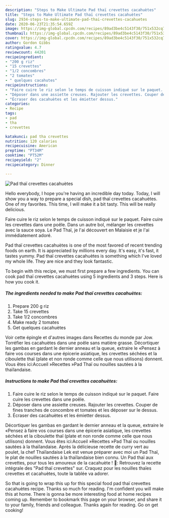```yaml
---
description: "Steps to Make Ultimate Pad thaï crevettes cacahuètes"
title: "Steps to Make Ultimate Pad thaï crevettes cacahuètes"
slug: 2934-steps-to-make-ultimate-pad-thai-crevettes-cacahuetes
date: 2020-06-23T21:35:54.659Z
image: https://img-global.cpcdn.com/recipes/89ad3be4c5143f30/751x532cq70/pad-thai-crevettes-cacahuetes-photo-principale-de-la-recette.jpg
thumbnail: https://img-global.cpcdn.com/recipes/89ad3be4c5143f30/751x532cq70/pad-thai-crevettes-cacahuetes-photo-principale-de-la-recette.jpg
cover: https://img-global.cpcdn.com/recipes/89ad3be4c5143f30/751x532cq70/pad-thai-crevettes-cacahuetes-photo-principale-de-la-recette.jpg
author: Gordon Gibbs
ratingvalue: 4.7
reviewcount: 44201
recipeingredient:
- "200 g riz"
- "15 crevettes"
- "1/2 concombres"
- "2 tomates"
- " quelques cacahutes"
recipeinstructions:
- "Faire cuire le riz selon le temps de cuisson indiqué sur le paquet. Faire cuire les crevettes dans une poêle."
- "Déposer dans une assiette creuses. Rajouter les crevettes. Couper de fines tranches de concombre et tomates et les déposer sur le dessus."
- "Écraser des cacahuètes et les émietter dessus."
categories:
- Recipe
tags:
- pad
- tha
- crevettes

katakunci: pad tha crevettes 
nutrition: 120 calories
recipecuisine: American
preptime: "PT34M"
cooktime: "PT52M"
recipeyield: "2"
recipecategory: Dinner

---
```



![Pad thaï crevettes cacahuètes](https://img-global.cpcdn.com/recipes/89ad3be4c5143f30/751x532cq70/pad-thai-crevettes-cacahuetes-photo-principale-de-la-recette.jpg)

Hello everybody, I hope you're having an incredible day today. Today, I will show you a way to prepare a special dish, pad thaï crevettes cacahuètes. One of my favorites. This time, I will make it a bit tasty. This will be really delicious.

Faire cuire le riz selon le temps de cuisson indiqué sur le paquet. Faire cuire les crevettes dans une poêle. Dans un autre bol, mélanger les crevettes avec la sauce soya. Le Pad Thaï, je l&#39;ai découvert en Malaisie et je l&#39;ai immédiatement adoré.

Pad thaï crevettes cacahuètes is one of the most favored of recent trending foods on earth. It is appreciated by millions every day. It's easy, it's fast, it tastes yummy. Pad thaï crevettes cacahuètes is something which I've loved my whole life. They are nice and they look fantastic.


To begin with this recipe, we must first prepare a few ingredients. You can cook pad thaï crevettes cacahuètes using 5 ingredients and 3 steps. Here is how you cook it.

<!--inarticleads1-->

##### The ingredients needed to make Pad thaï crevettes cacahuètes:

1. Prepare 200 g riz
1. Take 15 crevettes
1. Take 1/2 concombres
1. Make ready 2 tomates
1. Get  quelques cacahuètes


Voir cette épingle et d&#39;autres images dans Recettes du monde par Jow. Torréfier les cacahuètes dans une poêle sans matière grasse. Décortiquer les gambas en gardant le dernier anneau et la queue, extraire le «Pensez à faire vos courses dans une épicerie asiatique, les crevettes séchées et la ciboulette thaï (plate et non ronde comme celle que nous utilisons) donnent. Vous êtes ici:Accueil »Recettes »Pad Thaï ou nouilles sautées à la thaïlandaise. 

<!--inarticleads2-->

##### Instructions to make Pad thaï crevettes cacahuètes:

1. Faire cuire le riz selon le temps de cuisson indiqué sur le paquet. Faire cuire les crevettes dans une poêle.
1. Déposer dans une assiette creuses. Rajouter les crevettes. Couper de fines tranches de concombre et tomates et les déposer sur le dessus.
1. Écraser des cacahuètes et les émietter dessus.


Décortiquer les gambas en gardant le dernier anneau et la queue, extraire le «Pensez à faire vos courses dans une épicerie asiatique, les crevettes séchées et la ciboulette thaï (plate et non ronde comme celle que nous utilisons) donnent. Vous êtes ici:Accueil »Recettes »Pad Thaï ou nouilles sautées à la thaïlandaise. Après la délicieuse recette de curry vert au poulet, la chef Thaïlandaise Lek est venue préparer avec moi un Pad Thaï, le plat de nouilles sautées à la thaïlandaise bien connu. Un Pad thaï aux crevettes, pour tous les amoureux de la cacahuète ! 🍴: Retrouvez la recette intégrale des &#34;Pad thaï crevettes&#34; sur. Craquez pour les nouilles thaïes crevettes et cacahuètes, toute la tablée va adorer. 

So that is going to wrap this up for this special food pad thaï crevettes cacahuètes recipe. Thanks so much for reading. I'm confident you will make this at home. There is gonna be more interesting food at home recipes coming up. Remember to bookmark this page on your browser, and share it to your family, friends and colleague. Thanks again for reading. Go on get cooking!
